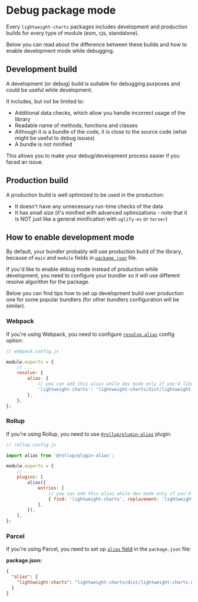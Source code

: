 # Debug package mode

Every `lightweight-charts` packages includes development and production builds for every type of module (esm, cjs, standalone).

Below you can read about the difference between these builds and how to enable development mode while debugging.

## Development build

A development (or debug) build is suitable for debugging purposes and could be useful while development.

It includes, but not be limited to:

- Additional data checks, which allow you handle incorrect usage of the library
- Readable name of methods, functions and classes
- Although it is a bundle of the code, it is close to the source code (what might be useful to debug issues)
- A bundle is not minified

This allows you to make your debug/development process easier if you faced an issue.

## Production build

A production build is well optimized to be used in the production:

- It doesn't have any unnecessary run-time checks of the data
- It has small size (it's minified with advanced optimizations - note that it is NOT just like a general minification with `uglify-es` or `terser`)

## How to enable development mode

By default, your bundler probably will use production build of the library, because of `main` and `module` fields in [`package.json`](../package.json) file.

If you'd like to enable debug mode instead of production while development, you need to configure your bundler so it will use different resolve algorithm for the package.

Below you can find tips how to set up development build over production one for some popular bundlers (for other bundlers configuration will be similar).

### Webpack

If you're using Webpack, you need to configure [`resolve.alias`](https://webpack.js.org/configuration/resolve/#resolvealias) config option:

```js
// webpack.config.js

module.exports = {
    // ...
    resolve: {
        alias: {
            // you can add this alias while dev mode only if you'd like
            'lightweight-charts': 'lightweight-charts/dist/lightweight-charts.esm.development.js',
        },
    },
};
```

### Rollup

If you're using Rollup, you need to use [`@rollup/plugin-alias`](https://github.com/rollup/plugins/tree/master/packages/alias) plugin:

```js
// rollup.config.js

import alias from '@rollup/plugin-alias';

module.exports = {
    // ...
    plugins: [
        alias({
            entries: [
                // you can add this alias while dev mode only if you'd like
                { find: 'lightweight-charts', replacement: 'lightweight-charts/dist/lightweight-charts.esm.development.js' },
            ],
        }),
    ],
};
```

### Parcel

If you're using Parcel, you need to set up [`alias` field](https://parceljs.org/module_resolution.html#aliases) in the `package.json` file:

**package.json:**

```json
{
  "alias": {
    "lightweight-charts": "lightweight-charts/dist/lightweight-charts.esm.development.js"
  }
}
```
